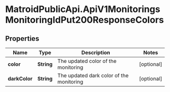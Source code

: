 # MatroidPublicApi.ApiV1MonitoringsMonitoringIdPut200ResponseColors

## Properties

Name | Type | Description | Notes
------------ | ------------- | ------------- | -------------
**color** | **String** | The updated color of the monitoring | [optional] 
**darkColor** | **String** | The updated dark color of the monitoring | [optional] 


